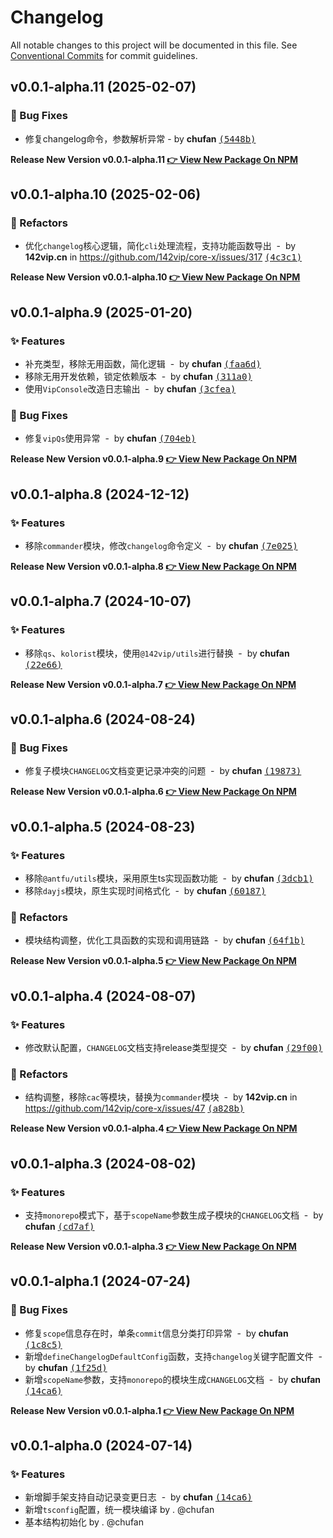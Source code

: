 # Changelog

All notable changes to this project will be documented in this file.
See [Conventional Commits](https://conventionalcommits.org) for commit guidelines.

## v0.0.1-alpha.11 (2025-02-07)

### 🐛 Bug Fixes

- 修复changelog命令，参数解析异常 - by **chufan** [<samp>(5448b)</samp>](https://github.com/142vip/core-x/commit/5448b84)

**Release New Version v0.0.1-alpha.11 [👉 View New Package On NPM](https://www.npmjs.com/package/@142vip/changelog)**

## v0.0.1-alpha.10 (2025-02-06)

### 💅 Refactors

- 优化`changelog`核心逻辑，简化`cli`处理流程，支持功能函数导出 &nbsp;-&nbsp; by **142vip.cn** in https://github.com/142vip/core-x/issues/317 [<samp>(4c3c1)</samp>](https://github.com/142vip/core-x/commit/4c3c1b9)

**Release New Version v0.0.1-alpha.10 [👉 View New Package On NPM](https://www.npmjs.com/package/@142vip/changelog)**

## v0.0.1-alpha.9 (2025-01-20)

### ✨ Features

- 补充类型，移除无用函数，简化逻辑 &nbsp;-&nbsp; by **chufan** [<samp>(faa6d)</samp>](https://github.com/142vip/core-x/commit/faa6dad)
- 移除无用开发依赖，锁定依赖版本 &nbsp;-&nbsp; by **chufan** [<samp>(311a0)</samp>](https://github.com/142vip/core-x/commit/311a0f2)
- 使用`VipConsole`改造日志输出 &nbsp;-&nbsp; by **chufan** [<samp>(3cfea)</samp>](https://github.com/142vip/core-x/commit/3cfeacc)

### 🐛 Bug Fixes

- 修复`vipQs`使用异常 &nbsp;-&nbsp; by **chufan** [<samp>(704eb)</samp>](https://github.com/142vip/core-x/commit/704ebb5)

**Release New Version v0.0.1-alpha.9 [👉 View New Package On NPM](https://www.npmjs.com/package/@142vip/changelog)**

## v0.0.1-alpha.8 (2024-12-12)

### ✨ Features

- 移除`commander`模块，修改`changelog`命令定义 &nbsp;-&nbsp; by **chufan** [<samp>(7e025)</samp>](https://github.com/142vip/core-x/commit/7e025d2)

**Release New Version v0.0.1-alpha.8 [👉 View New Package On NPM](https://www.npmjs.com/package/@142vip/changelog)**

## v0.0.1-alpha.7 (2024-10-07)

### ✨ Features

- 移除`qs`、`kolorist`模块，使用`@142vip/utils`进行替换 &nbsp;-&nbsp; by **chufan** [<samp>(22e66)</samp>](https://github.com/142vip/core-x/commit/22e6617)

**Release New Version v0.0.1-alpha.7 [👉 View New Package On NPM](https://www.npmjs.com/package/@142vip/changelog)**

## v0.0.1-alpha.6 (2024-08-24)

### 🐛 Bug Fixes

- 修复子模块`CHANGELOG`文档变更记录冲突的问题 &nbsp;-&nbsp; by **chufan** [<samp>(19873)</samp>](https://github.com/142vip/core-x/commit/1987368)

**Release New Version v0.0.1-alpha.6 [👉 View New Package On NPM](https://www.npmjs.com/package/@142vip/changelog)**

## v0.0.1-alpha.5 (2024-08-23)

### ✨ Features

- 移除`@antfu/utils`模块，采用原生ts实现函数功能 &nbsp;-&nbsp; by **chufan** [<samp>(3dcb1)</samp>](https://github.com/142vip/core-x/commit/3dcb175)
- 移除`dayjs`模块，原生实现时间格式化 &nbsp;-&nbsp; by **chufan** [<samp>(60187)</samp>](https://github.com/142vip/core-x/commit/6018782)

### 💅 Refactors

- 模块结构调整，优化工具函数的实现和调用链路 &nbsp;-&nbsp; by **chufan** [<samp>(64f1b)</samp>](https://github.com/142vip/core-x/commit/64f1bff)

**Release New Version v0.0.1-alpha.5 [👉 View New Package On NPM](https://www.npmjs.com/package/@142vip/changelog)**

## v0.0.1-alpha.4 (2024-08-07)

### ✨ Features

- 修改默认配置，`CHANGELOG`文档支持release类型提交 &nbsp;-&nbsp; by **chufan** [<samp>(29f00)</samp>](https://github.com/142vip/core-x/commit/29f00d1)

### 💅 Refactors

- 结构调整，移除`cac`等模块，替换为`commander`模块 &nbsp;-&nbsp; by **142vip.cn** in https://github.com/142vip/core-x/issues/47 [<samp>(a828b)</samp>](https://github.com/142vip/core-x/commit/a828b4c)

**Release New Version v0.0.1-alpha.4 [👉 View New Package On NPM](https://www.npmjs.com/package/@142vip/changelog)**

## v0.0.1-alpha.3 (2024-08-02)

### ✨ Features

- 支持`monorepo`模式下，基于`scopeName`参数生成子模块的`CHANGELOG`文档 &nbsp;-&nbsp; by **chufan** [<samp>(cd7af)</samp>](https://github.com/142vip/core-x/commit/cd7afb1)

**Release New Version v0.0.1-alpha.3 [👉 View New Package On NPM](https://www.npmjs.com/package/@142vip/changelog)**

## v0.0.1-alpha.1 (2024-07-24)

### 🐛 Bug Fixes

- 修复`scope`信息存在时，单条`commit`信息分类打印异常 &nbsp;-&nbsp; by **chufan** [<samp>(1c8c5)</samp>](https://github.com/142vip/core-x/commit/1c8c544)
- 新增`defineChangelogDefaultConfig`函数，支持`changelog`关键字配置文件 &nbsp;-&nbsp; by **chufan** [<samp>(1f25d)</samp>](https://github.com/142vip/core-x/commit/1f25da0)
- 新增`scopeName`参数，支持`monorepo`的模块生成`CHANGELOG`文档 &nbsp;-&nbsp; by **chufan** [<samp>(14ca6)</samp>](https://github.com/142vip/core-x/commit/14ca631)

**Release New Version v0.0.1-alpha.1 [👉 View New Package On NPM](https://www.npmjs.com/package/@142vip/changelog)**

## v0.0.1-alpha.0 (2024-07-14)

### ✨ Features

- 新增脚手架支持自动记录变更日志 &nbsp;-&nbsp; by **chufan** [<samp>(14ca6)</samp>](https://github.com/142vip/core-x/commit/d5a1a04521c5fb02a1d0e6929293982aa5c45fff)
- 新增`tsconfig`配置，统一模块编译 by . @chufan
- 基本结构初始化  by . @chufan

